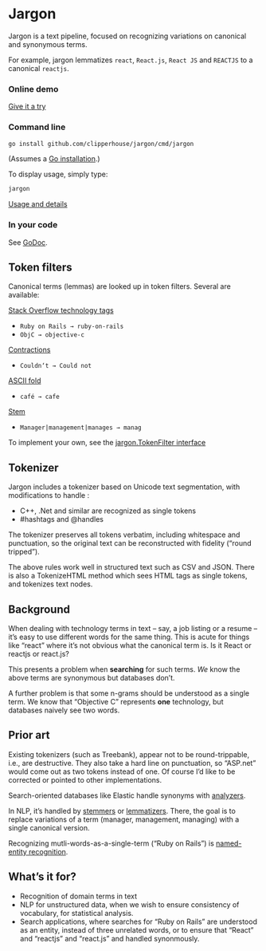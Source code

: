 # Jargon

Jargon is a text pipeline, focused on recognizing variations on canonical and synonymous terms.

For example, jargon lemmatizes `react`, `React.js`, `React JS` and `REACTJS` to a canonical `reactjs`.

### Online demo

[Give it a try](https://clipperhouse.com/jargon/)

### Command line

```bash
go install github.com/clipperhouse/jargon/cmd/jargon
```

(Assumes a [Go installation](https://golang.org/dl/).)

To display usage, simply type:

```bash
jargon
```

[Usage and details](https://github.com/clipperhouse/jargon/tree/master/cmd/jargon)

### In your code

See [GoDoc](https://godoc.org/github.com/clipperhouse/jargon).

## Token filters

Canonical terms (lemmas) are looked up in token filters. Several are available:

[Stack Overflow technology tags](https://pkg.go.dev/github.com/clipperhouse/jargon/stackoverflow)
- `Ruby on Rails → ruby-on-rails`
- `ObjC → objective-c`

[Contractions](https://pkg.go.dev/github.com/clipperhouse/jargon/contractions)
- `Couldn‘t → Could not`

[ASCII fold](https://pkg.go.dev/github.com/clipperhouse/jargon/ascii)
- `café → cafe`

[Stem](https://pkg.go.dev/github.com/clipperhouse/jargon/stemmer)
- `Manager|management|manages → manag`

To implement your own, see the [jargon.TokenFilter interface](https://godoc.org/github.com/clipperhouse/jargon/#TokenFilter)

## Tokenizer

Jargon includes a tokenizer based on Unicode text segmentation, with modifications to handle :

- C++, .Net and similar are recognized as single tokens
- #hashtags and @handles

The tokenizer preserves all tokens verbatim, including whitespace and punctuation, so the original text can be reconstructed with fidelity (“round tripped”).

The above rules work well in structured text such as CSV and JSON. There is also a TokenizeHTML method which sees HTML tags as single tokens, and tokenizes text nodes.

## Background

When dealing with technology terms in text – say, a job listing or a resume –
it’s easy to use different words for the same thing. This is acute for things like “react” where it’s not obvious
what the canonical term is. Is it React or reactjs or react.js?

This presents a problem when **searching** for such terms. _We_ know the above terms are synonymous but databases don’t.

A further problem is that some n-grams should be understood as a single term. We know that “Objective C” represents
**one** technology, but databases naively see two words.

## Prior art

Existing tokenizers (such as Treebank), appear not to be round-trippable, i.e., are destructive. They also take a hard line on punctuation, so “ASP.net” would come out as two tokens instead of one. Of course I’d like to be corrected or pointed to other implementations.

Search-oriented databases like Elastic handle synonyms with [analyzers](https://www.elastic.co/guide/en/elasticsearch/reference/current/analysis-analyzers.html).

In NLP, it’s handled by [stemmers](https://en.wikipedia.org/wiki/Stemming) or [lemmatizers](https://en.wikipedia.org/wiki/Lemmatisation). There, the goal is to replace variations of a term (manager, management, managing) with a single canonical version.

Recognizing mutli-words-as-a-single-term (“Ruby on Rails”) is [named-entity recognition](https://en.wikipedia.org/wiki/Named-entity_recognition).

## What’s it for?

- Recognition of domain terms in text
- NLP for unstructured data, when we wish to ensure consistency of vocabulary, for statistical analysis.
- Search applications, where searches for “Ruby on Rails” are understood as an entity, instead of three unrelated words, or to ensure that “React” and “reactjs” and “react.js” and handled synonmously.
